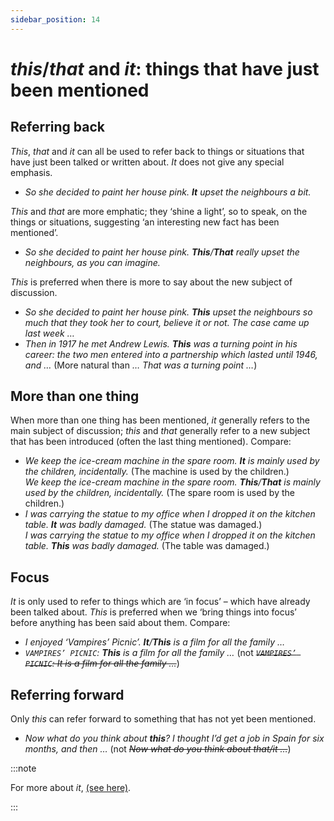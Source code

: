 ```yaml
---
sidebar_position: 14
---
```


# *this*/*that* and *it*: things that have just been mentioned

## Referring back

*This*, *that* and *it* can all be used to refer back to things or situations that have just been talked or written about. *It* does not give any special emphasis.

- *So she decided to paint her house pink. **It** upset the neighbours a bit.*

*This* and *that* are more emphatic; they ‘shine a light’, so to speak, on the things or situations, suggesting ‘an interesting new fact has been mentioned’.

- *So she decided to paint her house pink. **This**/**That** really upset the neighbours, as you can imagine.*

*This* is preferred when there is more to say about the new subject of discussion.

- *So she decided to paint her house pink. **This** upset the neighbours so much that they took her to court, believe it or not. The case came up last week …*
- *Then in 1917 he met Andrew Lewis. **This** was a turning point in his career: the two men entered into a partnership which lasted until 1946, and …* (More natural than *… That was a turning point …*)

## More than one thing

When more than one thing has been mentioned, *it* generally refers to the main subject of discussion; *this* and *that* generally refer to a new subject that has been introduced (often the last thing mentioned). Compare:

- *We keep the ice-cream machine in the spare room. **It** is mainly used by the children, incidentally.* (The machine is used by the children.)  
  *We keep the ice-cream machine in the spare room. **This**/**That** is mainly used by the children, incidentally.* (The spare room is used by the children.)
- *I was carrying the statue to my office when I dropped it on the kitchen table. **It** was badly damaged.* (The statue was damaged.)  
  *I was carrying the statue to my office when I dropped it on the kitchen table. **This** was badly damaged.* (The table was damaged.)

## Focus

*It* is only used to refer to things which are ‘in focus’ – which have already been talked about. *This* is preferred when we ‘bring things into focus’ before anything has been said about them. Compare:

- *I enjoyed ‘Vampires’ Picnic’. **It**/**This** is a film for all the family …*
- *``VAMPIRES’ PICNIC``: **This** is a film for all the family …* (not *~~``VAMPIRES’ PICNIC``: It is a film for all the family …~~*)

## Referring forward

Only *this* can refer forward to something that has not yet been mentioned.

- *Now what do you think about **this**? I thought I’d get a job in Spain for six months, and then …* (not *~~Now what do you think about that/it …~~*)

:::note

For more about *it*, [(see here)](./../pronouns/personal-pronouns-basic-information).

:::
